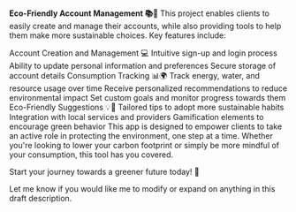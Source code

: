 **Eco-Friendly Account Management 📚🌳**
This project enables clients to easily create and manage their accounts, while also providing tools to help them make more sustainable choices. Key features include:

Account Creation and Management 💻
Intuitive sign-up and login process
Ability to update personal information and preferences
Secure storage of account details
Consumption Tracking 📊🌍
Track energy, water, and resource usage over time
Receive personalized recommendations to reduce environmental impact
Set custom goals and monitor progress towards them
Eco-Friendly Suggestions 💡🌳
Tailored tips to adopt more sustainable habits
Integration with local services and providers
Gamification elements to encourage green behavior
This app is designed to empower clients to take an active role in protecting the environment, one step at a time. Whether you're looking to lower your carbon footprint or simply be more mindful of your consumption, this tool has you covered.

Start your journey towards a greener future today! 🌱

Let me know if you would like me to modify or expand on anything in this draft description.
